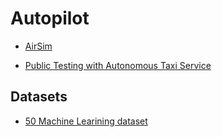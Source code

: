 # Autopilot

- [AirSim](https://microsoft.github.io/AirSim/)

- [Public Testing with Autonomous Taxi Service](public_testing_with_autonomous_taxi_service.md)

## Datasets

- [50 Machine Learining dataset](https://blog.cambridgespark.com/50-free-machine-learning-datasets-self-driving-cars-d37be5a96b28)

